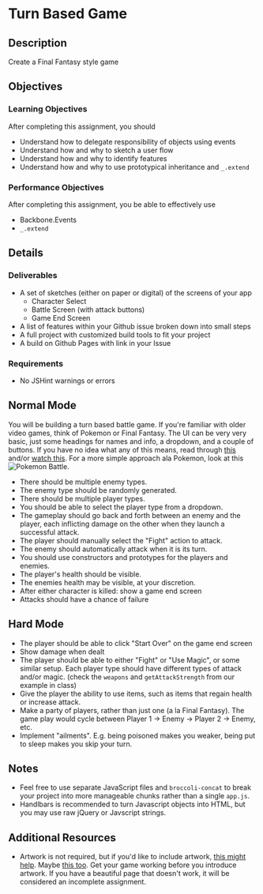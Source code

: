 # Turn Based Game

## Description
Create a Final Fantasy style game

## Objectives

### Learning Objectives

After completing this assignment, you should
- Understand how to delegate responsibility of objects using events
- Understand how and why to sketch a user flow
- Understand how and why to identify features
- Understand how and why to use prototypical inheritance and `_.extend`

### Performance Objectives

After completing this assignment, you be able to effectively use

* Backbone.Events
* `_.extend`

## Details

### Deliverables

* A set of sketches (either on paper or digital) of the screens of your app
  - Character Select
  - Battle Screen (with attack buttons)
  - Game End Screen
* A list of features within your Github issue broken down into small steps
* A full project with customized build tools to fit your project
* A build on Github Pages with link in your Issue

### Requirements

* No JSHint warnings or errors

## Normal Mode
You will be building a turn based battle game. If you're familiar with older
video games, think of Pokemon or Final Fantasy. The UI can be very very basic,
just some headings for names and info, a dropdown, and a couple of buttons. If
you have no idea what any of this means, read through
[this](http://en.wikipedia.org/wiki/Gameplay_of_Final_Fantasy#Parties_and_battles)
and/or [watch this](http://youtube.com/watch?v=MNmKNhm-1Js).
For a more simple approach ala Pokemon, look at this ![Pokemon Battle](http://stream1.gifsoup.com/view1/3624865/pokemon-battle-test-o.gif).

- There should be multiple enemy types.
- The enemy type should be randomly generated.
- There should be multiple player types.
- You should be able to select the player type from a dropdown.
- The gameplay should go back and forth between an enemy and the player, each
  inflicting damage on the other when they launch a successful attack.
- The player should manually select the "Fight" action to attack.
- The enemy should automatically attack when it is its turn.
- You should use constructors and prototypes for the players and enemies.
- The player's health should be visible.
- The enemies health may be visible, at your discretion.
- After either character is killed: show a game end screen
- Attacks should have a chance of failure

## Hard Mode
- The player should be able to click "Start Over" on the game end screen
- Show damage when dealt
- The player should be able to either "Fight" or "Use Magic", or some similar
  setup. Each player type should have different types of attack and/or magic. (check the `weapons` and `getAttackStrength` from our example in class)
- Give the player the ability to use items, such as items that regain health or
  increase attack.
- Make a party of players, rather than just one (a la Final Fantasy). The game
  play would cycle between Player 1 -> Enemy -> Player 2 -> Enemy, etc.
- Implement "ailments". E.g. being poisoned makes you weaker, being put to sleep
  makes you skip your turn.

## Notes

- Feel free to use separate JavaScript files and `broccoli-concat` to break your project into more manageable chunks rather than a single `app.js`.
- Handlbars is recommended to turn Javascript objects into HTML, but you may use raw jQuery or Javscript strings.

## Additional Resources

- Artwork is not required, but if you'd like to include artwork, [this might
  help](http://opengameart.org). Maybe [this too](http://open.commonly.cc). Get
  your game working before you introduce artwork. If you have a beautiful page
  that doesn't work, it will be considered an incomplete assignment.
